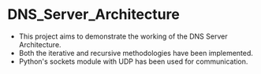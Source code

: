 # DNS_Server_Architecture
- This project aims to demonstrate the working of the DNS Server Architecture.
- Both the iterative and recursive methodologies have been implemented.
- Python's sockets module with UDP has been used for communication.
